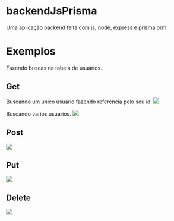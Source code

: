 # backendJsPrisma
Uma aplicação backend feita com js, node, express e prisma orm.

<h1> Exemplos </h1>
<p> Fazendo buscas na tabela de usuários. </p>

<h2> Get </h2>
<p> Buscando um unico usuário fazendo referência pelo seu id. </h3>
<img src="./exemple/imgs/Captura de Tela 2024-02-27 às 12.29.04.png" />

<p> Buscando varios usuários. </h3>
<img src="./exemple/imgs/Captura de Tela 2024-02-27 às 12.29.04.png" />

<h2> Post </h2>
<img src="./exemple/imgs/Captura de Tela 2024-02-27 às 12.29.24.png" />

<h2> Put </h2>
<img src="./exemple/imgs/Captura de Tela 2024-02-27 às 12.29.37.png" />

<h2> Delete </h2>
<img src="./exemple/imgs/Captura de Tela 2024-02-27 às 12.29.49.png" />